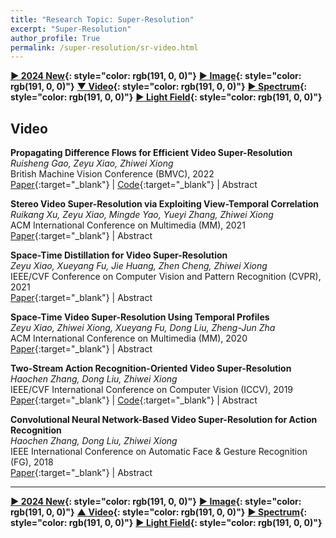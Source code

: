 ```yaml
---
title: "Research Topic: Super-Resolution"
excerpt: "Super-Resolution"
author_profile: True
permalink: /super-resolution/sr-video.html
---
```


**[▶ 2024 New](/super-resolution/2024-New){: style="color: rgb(191, 0, 0)"}**
**[▶ Image](/super-resolution/sr-image){: style="color: rgb(191, 0, 0)"}**
**[▼ Video](/super-resolution/sr-video){: style="color: rgb(191, 0, 0)"}**
**[▶ Spectrum](/super-resolution/sr-spectrum){: style="color: rgb(191, 0, 0)"}**
**[▶ Light Field](/super-resolution/sr-light-field){: style="color: rgb(191, 0, 0)"}**

## Video

**Propagating Difference Flows for Efficient Video Super-Resolution** <br>
_Ruisheng Gao, Zeyu Xiao, Zhiwei Xiong_ <br>
<span><pub>British Machine Vision Conference (BMVC), 2022</pub></span> <br>
[Paper](https://bmvc2022.mpi-inf.mpg.de/0060.pdf){:target="\_blank"} |
[Code](https://github.com/RSGao/DFlow_BasicSR){:target="\_blank"} |
<a onclick='expandABS("gao22")'> Abstract </a>

<div style="display: none;" class=abs id="gao22"><br>RSGao/FDFlow_BasicSR
Recent years have witnessed the advancement of video super-resolution (VSR) with elaborately-designed multi-frame alignment and space-time fusion/refinement techniques. However, both techniques require heavy computational burden and memory consumption, hindering existing VSR networks from being deployed on resource-constrained platforms (e.g., smartphones and wearable devices). In this paper, we propose an efficient and lightweight VSR network with two special designs. First, we propose a novelmotion propagation scheme which propagates difference flowsfor efficient feature alignment. The difference flow is sparse and computational-friendly which focuses on texture details. After estimating the preliminary difference flow with an initial motion estimator, we then design an adaptive motion modification module for frame-pair wise adaptation through bidirectional propagation. Second, a dense feature distillation module is designed for further refining the aligned features efficiently. Thanks to both designs, ournetwork achieves comparable performance with state-of-the-art VSR methods while enjoying a clear advantage in model size and computational efficiency
</div>

**Stereo Video Super-Resolution via Exploiting View-Temporal Correlation** <br>
_Ruikang Xu, Zeyu Xiao, Mingde Yao, Yueyi Zhang, Zhiwei Xiong_ <br>
<span><pub>ACM International Conference on Multimedia (MM), 2021</pub></span> <br>
[Paper](https://dl.acm.org/doi/10.1145/3474085.3475189){:target="\_blank"} |
<a onclick='expandABS("xu21")'> Abstract </a>

<div style="display: none;" class=abs id="xu21"><br>
Stereo Video Super-Resolution (StereoVSR) aims to generate high-resolution video steams from two low-resolution videos under stereo settings. Existing video super-resolution and stereo image super-resolution techniques can be extended to tackle the StereoVSR task, yet they cannot make full use of the multi-view and temporal information to achieve satisfactory performance. In this paper, we propose a novel Stereo Video Super-Resolution Network (SVSRNet) to fulfill the StereoVSR task via exploiting view-temporal correlations. First, we devise a view-temporal attention module (VTAM) to integrate the information of cross-time-cross-view for constructing high-resolution stereo videos. Second, we propose a spatial-temporal fusion module (STFM), which aggregates the information across time in intra-view to emphasize important features for subsequent restoration. In addition, we design a view-temporal consistency loss function to enforce consistency constraint of superresolved stereo videos. Comprehensive experimental results demonstrate that our method generates superior results.
</div>

**Space-Time Distillation for Video Super-Resolution** <br>
_Zeyu Xiao, Xueyang Fu, Jie Huang, Zhen Cheng, Zhiwei Xiong_ <br>
<span><pub>IEEE/CVF Conference on Computer Vision and Pattern Recognition (CVPR), 2021</pub></span> <br>
[Paper](https://openaccess.thecvf.com/content/CVPR2021/html/Xiao_Space-Time_Distillation_for_Video_Super-Resolution_CVPR_2021_paper){:target="\_blank"} |
<a onclick='expandABS("xiao21")'> Abstract </a>

<div style="display: none;" class=abs id="xiao21"><br>
Compact video super-resolution (VSR) networks can be easily deployed on resource-limited devices, e.g., smart-phones and wearable devices, but have considerable performance gaps compared with complicated VSR networks that require a large amount of computing resources. In this paper, we aim to improve the performance of compact VSR networks without changing their original architectures, through a knowledge distillation approach that transfers knowledge from a complicated VSR network to a compact one. Specifically, we propose a space-time distillation (STD) scheme to exploit both spatial and temporal knowledge in the VSR task. For space distillation, we extract spatial attention maps that hints the high-frequency video content from both networks, which are further used for transferring spatial modeling ability. For time distillation, we narrow the performance gap between compact models and complicated models by distilling the feature similarity of the temporal memory cells, which is encoded from the sequence of feature maps generated in the training clips using ConvLSTM. During the training process, STD can be easily incorporated into any network without changing the original network architecture. Experimental results on standard benchmarks demonstrate that, in resource-constrained situations, the proposed method notably improve the performance of existing VSR networks without increasing the inference time.
</div>

**Space-Time Video Super-Resolution Using Temporal Profiles** <br>
_Zeyu Xiao, Zhiwei Xiong, Xueyang Fu, Dong Liu, Zheng-Jun Zha_ <br>
<span><pub>ACM International Conference on Multimedia (MM), 2020</pub></span> <br>
[Paper](https://dl.acm.org/doi/10.1145/3394171.3413667){:target="\_blank"} |
<a onclick='expandABS("xiao20")'> Abstract </a>

<div style="display: none;" class=abs id="xiao20"><br>
In this paper, we propose a novel space-time video super-resolution method, which aims to recover a high-frame-rate and high-resolution video from its low-frame-rate and low-resolution observation. Existing solutions seldom consider the spatial-temporal correlation and the long-term temporal context simultaneously and thus are limited in the restoration performance. Inspired by the epipolar-plane image used in multi-view computer vision tasks, we first propose the concept of temporal-profile super-resolution to directly exploit the spatial-temporal correlation in the long-term temporal context. Then, we specifically design a feature shuffling module for spatial retargeting and spatial-temporal information fusion, which is followed by a refining module for artifacts alleviation and detail enhancement. Different from existing solutions, our method does not require any explicit or implicit motion estimation, making it lightweight and flexible to handle any number of input frames. Comprehensive experimental results demonstrate that our method not only generates superior space-time video super-resolution results but also retains competitive implementation efficiency.
</div>

**Two-Stream Action Recognition-Oriented Video Super-Resolution** <br>
_Haochen Zhang, Dong Liu, Zhiwei Xiong_ <br>
<span><pub>IEEE/CVF International Conference on Computer Vision (ICCV), 2019</pub></span> <br>
[Paper](http://openaccess.thecvf.com/content_ICCV_2019/papers/Zhang_Two-Stream_Action_Recognition-Oriented_Video_Super-Resolution_ICCV_2019_paper.pdf){:target="\_blank"} |
[Code](https://github.com/AlanZhang1995/TwoStreamSR){:target="\_blank"} |
<a onclick='expandABS("zhang19")'> Abstract </a>

<div style="display: none;" class=abs id="zhang19"><br>
We study the video super-resolution (SR) problem for facilitating video analytics tasks, e.g. action recognition, instead of for visual quality. The popular action recognition methods based on convolutional networks, exemplified by two-stream networks, are not directly applicable on video of low spatial resolution. This can be remedied by performing video SR prior to recognition, which motivates us to improve the SR procedure for recognition accuracy. Tailored for two-stream action recognition networks, we propose two video SR methods for the spatial and temporal streams respectively. On the one hand, we observe that regions with action are more important to recognition, and we propose an optical-flow guided weighted mean-squared-error loss for our spatial-oriented SR (SoSR) network to emphasize the reconstruction of moving objects. On the other hand, we observe that existing video SR methods incur temporal discontinuity between frames, which also worsens the recognition accuracy, and we propose a siamese network for our temporal-oriented SR (ToSR) training that emphasizes the temporal continuity between consecutive frames. We perform experiments using two state-of-the-art action recognition networks and two well-known datasets--UCF101 and HMDB51. Results demonstrate the effectiveness of our proposed SoSR and ToSR in improving recognition accuracy.
</div>

**Convolutional Neural Network-Based Video Super-Resolution for Action Recognition** <br>
_Haochen Zhang, Dong Liu, Zhiwei Xiong_ <br>
<span><pub>IEEE International Conference on Automatic Face & Gesture Recognition (FG), 2018</pub></span> <br>
[Paper](https://ieeexplore.ieee.org/abstract/document/8373910/){:target="\_blank"} |
<a onclick='expandABS("zhang18")'> Abstract </a>

<div style="display: none;" class=abs id="zhang18"><br>
For video action recognition, convolutional neural networks (CNNs) especially two-stream CNNs have achieved remarkable progress in the recent years. However, most of the CNNs for action recognition are trained with high-resolution videos and not scale invariant, making it problematic to apply the trained CNNs directly on low-resolution videos. One possible solution to the problem is performing super-resolution (SR) prior to action recognition. In this paper, we investigate the effects of CNN-based video SR on the action recognition accuracy. We adopt a well trained two-stream CNN for action recognition, and analyze the spatial and temporal streams separately. For the spatial stream, we observe that video SR may improve the PSNR but may incur drop in recognition accuracy, this phenomenon is further analyzed in this paper. For the temporal stream, we observe that frame-by-frame SR may produce temporal inconsistency between consecutive video frames, which also incurs drop in recognition accuracy. We then propose a temporal consistency-oriented method for video SR, which indeed improves the recognition accuracy. Finally, we perform proper fusion of the two streams, and achieve a recognition accuracy of 88.95% on the UCF101 dataset when the input video is down-sampled by a factor of 4, compared to 93.49% accuracy on the original-resolution videos.
</div>

---

**[▶ 2024 New](/super-resolution/2024-New){: style="color: rgb(191, 0, 0)"}**
**[▶ Image](/super-resolution/sr-image){: style="color: rgb(191, 0, 0)"}**
**[▲ Video](/super-resolution/sr-video){: style="color: rgb(191, 0, 0)"}**
**[▶ Spectrum](/super-resolution/sr-spectrum){: style="color: rgb(191, 0, 0)"}**
**[▶ Light Field](/super-resolution/sr-light-field){: style="color: rgb(191, 0, 0)"}**
